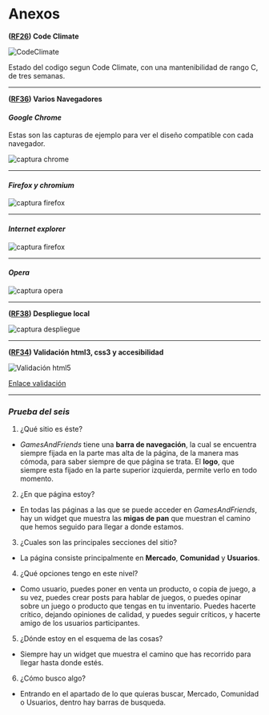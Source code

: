 # Anexos

**([RF26](https://github.com/pemife/GamesAndFriends/issues/26)) Code Climate**

![CodeClimate](images/anexos/codeClimate.png)

Estado del codigo segun Code Climate, con una mantenibilidad de rango C, de tres semanas.

---

**([RF36](https://github.com/pemife/GamesAndFriends/issues/36)) Varios Navegadores**

#### *Google Chrome*

Estas son las capturas de ejemplo para ver el diseño compatible con cada navegador.

![captura chrome](images/anexos/chrome.png)

---

#### *Firefox y chromium*

![captura firefox](images/anexos/firefoxChromium.png)

---

#### *Internet explorer*

![captura firefox](images/anexos/internetexplorer.PNG)

---

#### *Opera*

![captura opera](images/anexos/opera.png)

---

**([RF38](https://github.com/pemife/GamesAndFriends/issues/38)) Despliegue local**

![captura despliegue](images/anexos/despliegueLocal.png)

---

**([RF34](https://github.com/pemife/GamesAndFriends/issues/34)) Validación html3, css3 y accesibilidad**

![Validación html5](images/anexos/html5validate.png)

[Enlace validación](https://validator.w3.org/nu/?doc=http%3A%2F%2Fgamesandfriends.herokuapp.com)

---

### *Prueba del seis*

 1. ¿Qué sitio es éste?
- _GamesAndFriends_ tiene una **barra de navegación**, la cual se encuentra siempre fijada en la parte
mas alta de la página, de la manera mas cómoda, para saber siempre de que página se trata. El **logo**,
que siempre esta fijado en la parte superior izquierda, permite verlo en todo momento.

 2. ¿En que página estoy?
- En todas las páginas a las que se puede acceder en _GamesAndFriends_, hay un widget que muestra
las **migas de pan** que muestran el camino que hemos seguido para llegar a donde estamos.

 3. ¿Cuales son las principales secciones del sitio?
- La página consiste principalmente en **Mercado**, **Comunidad** y **Usuarios**.

 4. ¿Qué opciones tengo en este nivel?
- Como usuario, puedes poner en venta un producto, o copia de juego, a su vez, puedes crear posts
para hablar de juegos, o puedes opinar sobre un juego o producto que tengas en tu inventario. Puedes
hacerte crítico, dejando opiniones de calidad, y puedes seguir críticos, y hacerte amigo de los
usuarios participantes.

 5. ¿Dónde estoy en el esquema de las cosas?
- Siempre hay un widget que muestra el camino que has recorrido para llegar hasta donde estés.

 6. ¿Cómo busco algo?
- Entrando en el apartado de lo que quieras buscar, Mercado, Comunidad o Usuarios, dentro hay barras de busqueda.